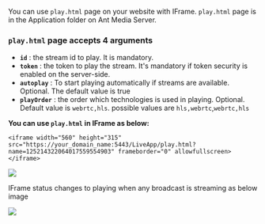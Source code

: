 You can use `play.html` page on your website with IFrame. `play.html` page is in the Application folder on Ant Media Server. 

### `play.html` page accepts 4 arguments

* **`id`** : the stream id to play. It is mandatory.
* **`token`** : the token to play the stream. It's mandatory if token security is enabled on the server-side.
* **`autoplay`** : To start playing automatically if streams are available. Optional. The default value is true
* **`playOrder`** : the order which technologies is used in playing. Optional. Default value is `webrtc,hls`. possible values are `hls,webrtc`,`webrtc,hls`

**You can use `play.html` in IFrame as below:**

`<iframe width="560" height="315" src="https://your_domain_name:5443/LiveApp/play.html?name=125214322064017559554903" frameborder="0" allowfullscreen></iframe>`

![](https://antmedia.io/wp-content/uploads/2019/12/Screenshot-from-2019-12-23-19-50-09.png)

IFrame status changes to playing when any broadcast is streaming as below image

![](https://antmedia.io/wp-content/uploads/2019/12/Screenshot-from-2019-12-23-19-52-47.png)   